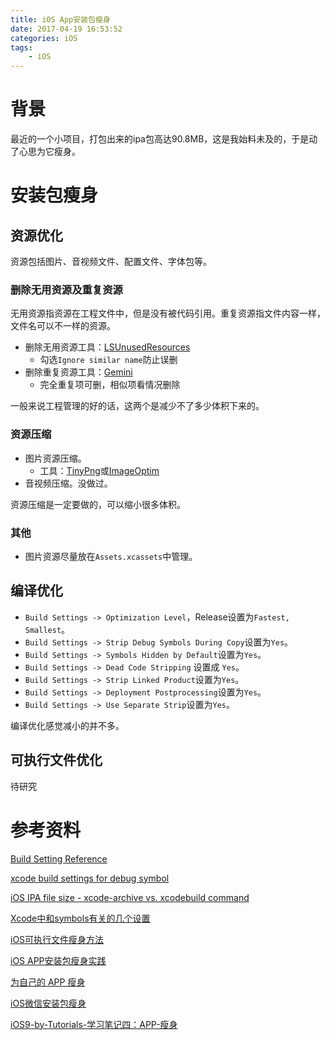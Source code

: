 ```yaml
---
title: iOS App安装包瘦身
date: 2017-04-19 16:53:52
categories: iOS
tags:
	- iOS
---
```


# 背景

最近的一个小项目，打包出来的ipa包高达90.8MB，这是我始料未及的，于是动了心思为它瘦身。

<!--more-->

# 安装包瘦身

## 资源优化

资源包括图片、音视频文件、配置文件、字体包等。

### 删除无用资源及重复资源

无用资源指资源在工程文件中，但是没有被代码引用。重复资源指文件内容一样，文件名可以不一样的资源。

- 删除无用资源工具：[LSUnusedResources](https://github.com/tinymind/LSUnusedResources)
  - 勾选`Ignore similar name`防止误删
- 删除重复资源工具：[Gemini](https://macpaw.com/gemini)
  - 完全重复项可删，相似项看情况删除

一般来说工程管理的好的话，这两个是减少不了多少体积下来的。

### 资源压缩

- 图片资源压缩。
  - 工具：[TinyPng](https://tinypng.com/)或[ImageOptim](https://github.com/ImageOptim/ImageOptim)
- 音视频压缩。没做过。

资源压缩是一定要做的，可以缩小很多体积。

### 其他

- 图片资源尽量放在`Assets.xcassets`中管理。

## 编译优化

- `Build Settings -> Optimization Level`，Release设置为`Fastest, Smallest`。
- `Build Settings -> Strip Debug Symbols During Copy`设置为`Yes`。
- `Build Settings -> Symbols Hidden by Default`设置为`Yes`。
- `Build Settings -> Dead Code Stripping` 设置成 `Yes`。
- `Build Settings -> Strip Linked Product`设置为`Yes`。
- `Build Settings -> Deployment Postprocessing`设置为`Yes`。
- `Build Settings -> Use Separate Strip`设置为`Yes`。

编译优化感觉减小的并不多。

## 可执行文件优化

待研究

# 参考资料

[Build Setting Reference](https://developer.apple.com/library/mac/documentation/DeveloperTools/Reference/XcodeBuildSettingRef/1-Build_Setting_Reference/build_setting_ref.html)

[xcode build settings for debug symbol](http://jonathanblog2000.blogspot.sg/2013/07/xcode-build-settings-for-debug-symbol.html)

 [iOS IPA file size - xcode-archive vs. xcodebuild command](http://stackoverflow.com/questions/17650138/ios-ipa-file-size-xcode-archive-vs-xcodebuild-command)

[Xcode中和symbols有关的几个设置](http://www.jianshu.com/p/11710e7ab661)

[iOS可执行文件瘦身方法](http://www.cocoachina.com/ios/20150202/11084.html)

[iOS APP安装包瘦身实践](http://www.jianshu.com/p/c94dedef90b7)

[为自己的 APP 瘦身](http://superdanny.link/2017/03/03/App-Thinning/#more)

[iOS微信安装包瘦身](http://www.cocoachina.com/ios/20151203/14562.html)

[iOS9-by-Tutorials-学习笔记四：APP-瘦身](http://blog.csdn.net/mengxiangyue/article/details/50753858)